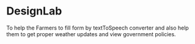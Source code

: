 # DesignLab
To help the Farmers to fill form by textToSpeech converter and also help them to get proper weather updates and view government policies. 

